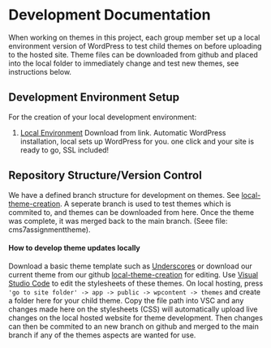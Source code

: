 # Development Documentation
When working on themes in this project, each group member set up a local environment version of WordPress to test child themes on before uploading to the hosted site. Theme files can be downloaded from github and placed into the local folder to immediately change and test new themes, see instructions below.

## Development Environment Setup
For the creation of your local development environment:

1. [Local Environment](https://localwp.com/) Download from link. Automatic WordPress installation, local sets up WordPress for you. one click and your site is ready to go, SSL included!

## Repository Structure/Version Control
We have a defined branch structure for development on themes. See [local-theme-creation](https://github.com/cp3402-students/project-team7/tree/local-theme-creation). A seperate branch is used to test themes which is commited to, and themes can be downloaded from here. 
Once the theme was complete, it was merged back to the main branch. (Seee file: cms7assignmenttheme).

#### How to develop theme updates locally
Download a basic theme template such as [Underscores](https://underscores.me/) or download our current theme from our github [local-theme-creation](https://github.com/cp3402-students/project-team7/tree/local-theme-creation) for editing. Use [Visual Studio Code](https://code.visualstudio.com/) to edit the stylesheets of these themes. On local hosting, press ```'go to site folder' -> app -> public -> wpcontent -> themes``` and create a folder here for your child theme. Copy the file path into VSC and any changes made here on the stylesheets (CSS) will automatically upload live changes on the local hosted website for theme development. Then changes can then be commited to an new branch on github and merged to the main branch if any of the themes aspects are wanted for use.





